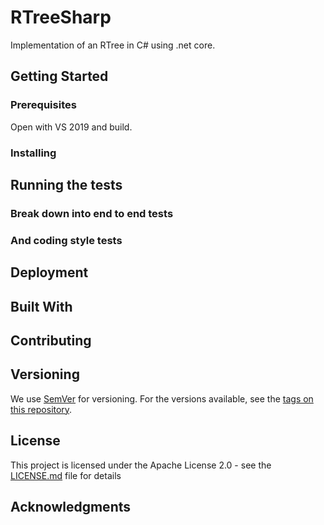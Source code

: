# RTreeSharp

Implementation of an RTree in C# using .net core.

## Getting Started



### Prerequisites

Open with VS 2019 and build.

### Installing

## Running the tests

### Break down into end to end tests

### And coding style tests

## Deployment

## Built With

## Contributing

## Versioning

We use [SemVer](http://semver.org/) for versioning. For the versions available, see the [tags on this repository](https://github.com/your/project/tags). 

## License

This project is licensed under the Apache License 2.0 - see the [LICENSE.md](LICENSE.md) file for details

## Acknowledgments
